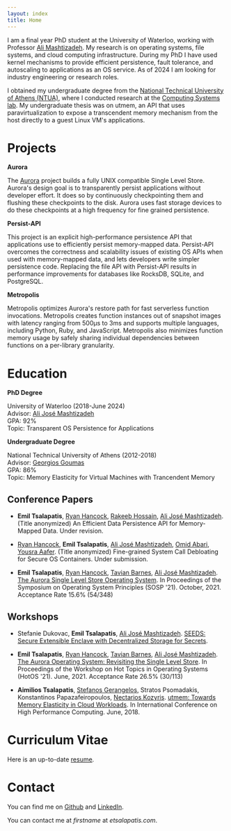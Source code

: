 ```yaml
---
layout: index
title: Home
---
```


I am a final year PhD student at the University of Waterloo, working with Professor [Ali Mashtizadeh](https://rcs.uwaterloo.ca/~ali). My research is on operating systems, file systems, and cloud computing infrastructure. During my PhD I have used kernel mechanisms to provide efficient persistence, fault tolerance, and autoscaling to applications as an OS service. As of 2024 I am looking for industry engineering or research roles.

I obtained my undergraduate degree from the [National Technical University of Athens (NTUA)](https://www.ntua.gr/en), where I conducted research at the [Computing Systems lab](research.cslab.ece.ntua.gr). My undergraduate thesis was on utmem, an API that uses paravirtualization to expose a transcendent memory mechanism from the host directly to a guest Linux VM's applications.

# Projects

**Aurora**

The [Aurora](https://rcs.uwaterloo.ca/aurora/) project builds a fully UNIX compatible Single Level Store. Aurora's design goal is to transparently persist applications without developer effort. It does so by continuously checkpointing them and flushing these checkpoints to the disk. Aurora uses fast storage devices to do these checkpoints at a high frequency for fine grained persistence. 

**Persist-API**

This project is an explicit high-performance persistence API that applications use to efficiently persist memory-mapped data. Persist-API overcomes the correctness and scalability issues of existing OS APIs when used with memory-mapped data, and lets developers write simpler persistence code. Replacing the file API with Persist-API results in performance improvements for databases like RocksDB, SQLite, and PostgreSQL.

**Metropolis**

Metropolis optimizes Aurora's restore path for fast serverless function invocations. Metropolis creates function instances out of snapshot images with latency ranging from 500μs to 3ms and supports multiple languages, including Python, Ruby, and JavaScript. Metropolis also minimizes function memory usage by safely sharing individual dependencies between functions on a per-library granularity.


# Education

**PhD Degree**

University of Waterloo (2018-June 2024) <br/>
Advisor: [Ali José Mashtizadeh](https://rcs.uwaterloo.ca/~ali) <br/>
GPA: 92% <br/>
Topic: Transparent OS Persistence for Applications<br/>


**Undergraduate Degree**

National Technical University of Athens (2012-2018) <br/>
Advisor: [Georgios Goumas](https://www.cslab.ece.ntua.gr/~goumas) <br/>
GPA: 86% <br/>
Topic: Memory Elasticity for Virtual Machines with Trancendent Memory


## Conference Papers

*  **Emil Tsalapatis**, [Ryan Hancock](https://rcs.uwaterloo.ca/~ryan), [Rakeeb Hossain](https://rakeeb-hossain.github.io), [Ali José Mashtizadeh](https://rcs.uwaterloo.ca/~ali). (Title anonymized) An Efficient Data Persistence API for Memory-Mapped Data. Under revision.

*  [Ryan Hancock](https://rcs.uwaterloo.ca/~ryan), **Emil Tsalapatis**, [Ali José Mashtizadeh](https://rcs.uwaterloo.ca/~ali), [Omid Abari](https://web.cs.ucla.edu/~omid), [Yousra Aafer](https://cs.uwaterloo.ca/~yaafer). (Title anonymized) Fine-grained System Call Debloating for Secure OS Containers. Under submission.

* **Emil Tsalapatis**, [Ryan Hancock](https://rcs.uwaterloo.ca/~ryan), [Tavian Barnes](https://tavianator.com), [Ali José Mashtizadeh](https://rcs.uwaterloo.ca/~ali). [The Aurora Single Level Store Operating System](/assets/pdf/aurora-sosp.pdf). In Proceedings of the Symposium on Operating System Principles (SOSP '21). October, 2021. Acceptance Rate 15.6% (54/348)

## Workshops

* Stefanie Dukovac, **Emil Tsalapatis**, [Ali José Mashtizadeh](https://rcs.uwaterloo.ca/~ali). [SEEDS: Secure Extensible Enclave with Decentralized Storage for Secrets](/assets/pdf/seeds-systex.pdf).

* **Emil Tsalapatis**, [Ryan Hancock](https://rcs.uwaterloo.ca/~ryan), [Tavian Barnes](https://tavianator.com), [Ali José Mashtizadeh](https://rcs.uwaterloo.ca/~ali). [The Aurora Operating System: Revisiting the Single Level Store](/assets/pdf/aurora-hotos.pdf). In Proceedings of the Workshop on Hot Topics in Operating Systems (HotOS '21). June, 2021. Acceptance Rate 26.5% (30/113)

* **Aimilios Tsalapatis**, [Stefanos Gerangelos](http://www.cslab.ece.ntua.gr/~sgerag), Stratos Psomadakis, Konstantinos Papazafeiropoulos, [Nectarios Kozyris](http://www.cslab.ece.ntua.gr/~nkoziris). [utmem: Towards Memory Elasticity in Cloud Workloads](/assets/pdf/utmem.pdf).
In International Conference on High Performance Computing. June, 2018.

# Curriculum Vitae

Here is an up-to-date [resume](assets/pdf/tsalapatis_cv.pdf).

# Contact 

You can find me on [Github](https://github.com/etsal) and [LinkedIn](https://www.linkedin.com/in/emil-tsalapatis-41ab40b1).

You can contact me at *firstname* at *etsalapatis.com*.
